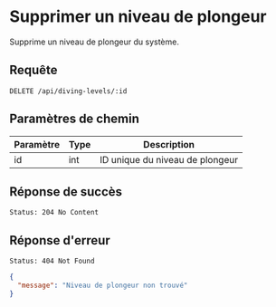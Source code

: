 
# Supprimer un niveau de plongeur

Supprime un niveau de plongeur du système.

## Requête

```
DELETE /api/diving-levels/:id
```

## Paramètres de chemin

| Paramètre | Type | Description |
|-----------|------|-------------|
| id        | int  | ID unique du niveau de plongeur |

## Réponse de succès

```
Status: 204 No Content
```

## Réponse d'erreur

```
Status: 404 Not Found
```

```json
{
  "message": "Niveau de plongeur non trouvé"
}
```